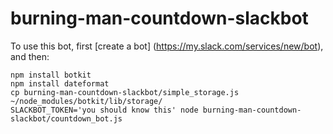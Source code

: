 # burning-man-countdown-slackbot

To use this bot, first [create a bot] (https://my.slack.com/services/new/bot), and then:

    npm install botkit
    npm install dateformat
    cp burning-man-countdown-slackbot/simple_storage.js ~/node_modules/botkit/lib/storage/
    SLACKBOT_TOKEN='you should know this' node burning-man-countdown-slackbot/countdown_bot.js